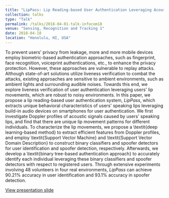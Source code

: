 ```yaml
---
title: "LipPass: Lip Reading-based User Authentication Leveraging Acoustic Signals on Smartphones"
collection: talks
type: "Talk"
permalink: /talks/2018-04-01-talk-infocom18
venue: "Sensing, Recognition and Tracking 1"
date: 2018-04-18
location: "Honolulu, HI, USA"
---
```


To prevent users' privacy from leakage, more and more mobile devices employ biometric-based authentication approaches, such as fingerprint, face recognition, voiceprint authentications, etc., to enhance the privacy protection. However, these approaches are vulnerable to replay attacks. Although state-of-art solutions utilize liveness verification to combat the attacks, existing approaches are sensitive to ambient environments, such as ambient lights and surrounding audible noises. Towards this end, we explore liveness verification of user authentication leveraging users' lip movements, which are robust to noisy environments. In this paper, we propose a lip reading-based user authentication system, $LipPass$, which extracts unique behavioral characteristics of users' speaking lips leveraging build-in audio devices on smartphones for user authentication.
We first investigate Doppler profiles of acoustic signals caused by users' speaking lips, and find that there are unique lip movement patterns for different individuals. To characterize the lip movements, we propose a \textit{deep learning-based method} to extract efficient features from Doppler profiles, and employ \textit{Support Vector Machine} and \textit{Support Vector Domain Description} to construct binary classifiers and spoofer detectors for user identification and spoofer detection, respectively. Afterwards, we develop a \textit{binary tree-based authentication approach} to accurately identify each individual leveraging these binary classifiers and spoofer detectors with respect to registered users.
Through extensive experiments involving 48 volunteers in four real environments, $LipPass$ can achieve 90.21\% accuracy in user identification and 93.1\% accuracy in spoofer detection.

[View presentation slide](http://lynnlilu.github.io/files/infocom-simple.pdf)

